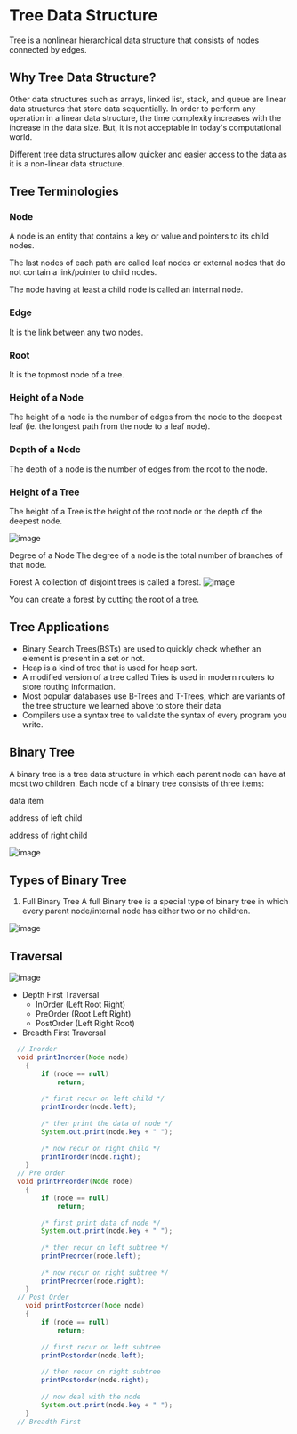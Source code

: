 # Tree Data Structure

Tree is a nonlinear hierarchical data structure that consists of nodes connected by edges.

## Why Tree Data Structure?
Other data structures such as arrays, linked list, stack, and queue are linear data structures that store data sequentially. In order to perform any operation in a linear data structure, the time complexity increases with the increase in the data size. But, it is not acceptable in today's computational world.

Different tree data structures allow quicker and easier access to the data as it is a non-linear data structure.

## Tree Terminologies

### Node
A node is an entity that contains a key or value and pointers to its child nodes.

The last nodes of each path are called leaf nodes or external nodes that do not contain a link/pointer to child nodes.

The node having at least a child node is called an internal node.

### Edge
It is the link between any two nodes.

### Root
It is the topmost node of a tree.

### Height of a Node
The height of a node is the number of edges from the node to the deepest leaf (ie. the longest path from the node to a leaf node).

### Depth of a Node
The depth of a node is the number of edges from the root to the node.

### Height of a Tree
The height of a Tree is the height of the root node or the depth of the deepest node.

![image](https://user-images.githubusercontent.com/3500791/166079676-58aa546a-d030-4cb2-a251-881b5ccc9117.png)

Degree of a Node
The degree of a node is the total number of branches of that node.

Forest
A collection of disjoint trees is called a forest.
![image](https://user-images.githubusercontent.com/3500791/166079792-bc1b5d67-8d6a-47c6-ad43-69847e14633c.png)

You can create a forest by cutting the root of a tree.

## Tree Applications
- Binary Search Trees(BSTs) are used to quickly check whether an element is present in a set or not.
- Heap is a kind of tree that is used for heap sort.
- A modified version of a tree called Tries is used in modern routers to store routing information.
- Most popular databases use B-Trees and T-Trees, which are variants of the tree structure we learned above to store their data
- Compilers use a syntax tree to validate the syntax of every program you write.

## Binary Tree
A binary tree is a tree data structure in which each parent node can have at most two children. Each node of a binary tree consists of three items:

data item

address of left child

address of right child

![image](https://user-images.githubusercontent.com/3500791/166121700-91a4356a-8ed7-4c0b-9e34-22e32e13bdea.png)

## Types of Binary Tree

1. Full Binary Tree
A full Binary tree is a special type of binary tree in which every parent node/internal node has either two or no children.

![image](https://user-images.githubusercontent.com/3500791/166121717-a2843aa2-bf70-43d2-babf-1d63501e9623.png)

## Traversal 

![image](https://user-images.githubusercontent.com/3500791/166345988-5574a620-eee9-445e-9a47-9072e9fa879d.png)

- Depth First Traversal
  - InOrder (Left Root Right)
  - PreOrder (Root Left Right)
  - PostOrder (Left Right Root)
- Breadth First Traversal

```java
  // Inorder
  void printInorder(Node node)
    {
        if (node == null)
            return;
 
        /* first recur on left child */
        printInorder(node.left);
 
        /* then print the data of node */
        System.out.print(node.key + " ");
 
        /* now recur on right child */
        printInorder(node.right);
    }
  // Pre order
  void printPreorder(Node node)
    {
        if (node == null)
            return;
 
        /* first print data of node */
        System.out.print(node.key + " ");
 
        /* then recur on left subtree */
        printPreorder(node.left);
 
        /* now recur on right subtree */
        printPreorder(node.right);
    }
  // Post Order
    void printPostorder(Node node)
    {
        if (node == null)
            return;
 
        // first recur on left subtree
        printPostorder(node.left);
 
        // then recur on right subtree
        printPostorder(node.right);
 
        // now deal with the node
        System.out.print(node.key + " ");
    }
  // Breadth First 

```
